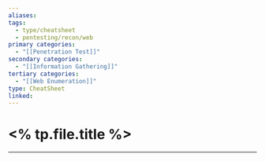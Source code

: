 ```yaml
---
aliases:
tags:
  - type/cheatsheet
  - pentesting/recon/web
primary categories:
  - "[[Penetration Test]]"
secondary categories:
  - "[[Information Gathering]]"
tertiary categories:
  - "[[Web Enumeration]]"
type: CheatSheet
linked:
---
```

# <% tp.file.title %>

***
